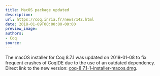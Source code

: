 ```yaml
---
title: MacOS package updated
description:
url: https://coq.inria.fr/news/142.html
date: 2018-01-09T00:00:00-00:00
preview_image:
authors:
- Coq
source:
---
```



<p>The macOS installer for Coq 8.7.1 was updated on 2018-01-08 to fix frequent crashes of CoqIDE due to the use of an outdated dependency. Direct link to the new version:
<a href="https://github.com/coq/coq/releases/download/V8.7.1/coq-8.7.1-1-installer-macos.dmg">
coq-8.7.1-1-installer-macos.dmg</a>.

 </p>
